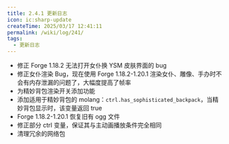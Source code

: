 ```yaml
---
title: 2.4.1 更新日志
icon: ic:sharp-update
createTime: 2025/03/17 12:41:11
permalink: /wiki/log/241/
tags:
  - 更新日志
---
```


- 修正 Forge 1.18.2 无法打开女仆换 YSM 皮肤界面的 bug
- 修正女仆渲染 Bug，现在使用 Forge 1.18.2-1.20.1 渲染女仆、雕像、手办时不会有内存泄漏的问题了，大幅度提高了帧率
- 为精妙背包渲染开关添加功能
- 添加适用于精妙背包的 molang：`ctrl.has_sophisticated_backpack`，当精妙背包显示时，该变量返回 true
- Forge 1.18.2-1.20.1 恢复旧有 ogg 文件
- 修正部分 ctrl 变量，保证其与主动画播放条件完全相同
- 清理冗余的网络包